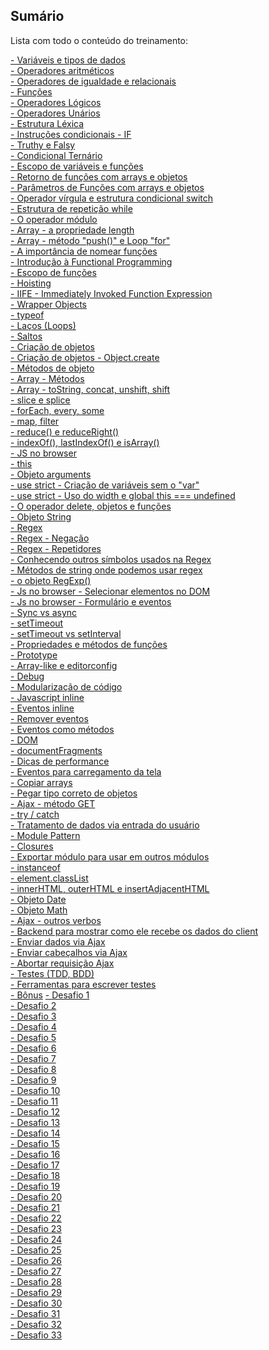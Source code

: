 ## Sumário

Lista com todo o conteúdo do treinamento:

[- Variáveis e tipos de dados](https://github.com/ricardochagas/JavaScript/wiki/Vari%C3%A1veis-e-tipos-de-dados)<br>
[- Operadores aritméticos](https://github.com/ricardochagas/JavaScript/wiki/Operadores-aritm%C3%A9ticos)<br>
[- Operadores de igualdade e relacionais]()<br>
[- Funções]()<br>
[- Operadores Lógicos]()<br>
[- Operadores Unários]()<br>
[- Estrutura Léxica]()<br>
[- Instruções condicionais - IF]()<br>
[- Truthy e Falsy]()<br>
[- Condicional Ternário]()<br>
[- Escopo de variáveis e funções]()<br>
[- Retorno de funções com arrays e objetos]()<br>
[- Parâmetros de Funções com arrays e objetos]()<br>
[- Operador vírgula e estrutura condicional switch]()<br>
[- Estrutura de repetição while]()<br>
[- O operador módulo]()<br>
[- Array - a propriedade length]()<br>
[- Array - método "push()" e Loop "for"]()<br>
[- A importância de nomear funções]()<br>
[- Introdução à Functional Programming]()<br>
[- Escopo de funções]()<br>
[- Hoisting]()<br>
[- IIFE - Immediately Invoked Function Expression]()<br>
[- Wrapper Objects]()<br>
[- typeof]()<br>
[- Laços (Loops)]()<br>
[- Saltos]()<br>
[- Criação de objetos]()<br>
[- Criação de objetos - Object.create]()<br>
[- Métodos de objeto]()<br>
[- Array - Métodos]()<br>
[- Array - toString, concat, unshift, shift]()<br>
[- slice e splice]()<br>
[- forEach, every, some]()<br>
[- map, filter]()<br>
[- reduce() e reduceRight()]()<br>
[- indexOf(), lastIndexOf() e isArray()]()<br>
[- JS no browser]()<br>
[- this]()<br>
[- Objeto arguments]()<br>
[- use strict - Criação de variáveis sem o "var"]()<br>
[- use strict - Uso do width e global this === undefined]()<br>
[- O operador delete, objetos e funções]()<br>
[- Objeto String]()<br>
[- Regex]()<br>
[- Regex - Negação]()<br>
[- Regex - Repetidores]()<br>
[- Conhecendo outros símbolos usados na Regex]()<br>
[- Métodos de string onde podemos usar regex]()<br>
[- o objeto RegExp()]()<br>
[- Js no browser - Selecionar elementos no DOM]()<br>
[- Js no browser - Formulário e eventos]()<br>
[- Sync vs async]()<br>
[- setTimeout]()<br>
[- setTimeout vs setInterval]()<br>
[- Propriedades e métodos de funções]()<br>
[- Prototype]()<br>
[- Array-like e editorconfig]()<br>
[- Debug]()<br>
[- Modularização de código]()<br>
[- Javascript inline]()<br>
[- Eventos inline]()<br>
[- Remover eventos]()<br>
[- Eventos como métodos]()<br>
[- DOM]()<br>
[- documentFragments]()<br>
[- Dicas de performance]()<br>
[- Eventos para carregamento da tela]()<br>
[- Copiar arrays]()<br>
[- Pegar tipo correto de objetos]()<br>
[- Ajax - método GET]()<br>
[- try / catch ]()<br>
[- Tratamento de dados via entrada do usuário]()<br>
[- Module Pattern]()<br>
[- Closures]()<br>
[- Exportar módulo para usar em outros módulos]()<br>
[- instanceof]()<br>
[- element.classList]()<br>
[- innerHTML, outerHTML e insertAdjacentHTML]()<br>
[- Objeto Date]()<br>
[- Objeto Math]()<br>
[- Ajax - outros verbos]()<br>
[- Backend para mostrar como ele recebe os dados do client]()<br>
[- Enviar dados via Ajax]()<br>
[- Enviar cabeçalhos via Ajax]()<br>
[- Abortar requisição Ajax]()<br>
[- Testes (TDD, BDD)]()<br>
[- Ferramentas para escrever testes]()<br>
[- Bônus]()
[- Desafio 1](https://github.com/ricardochagas/JavaScript/tree/master/desafio-01)<br>
[- Desafio 2](https://github.com/ricardochagas/JavaScript/tree/master/desafio-02)<br>
[- Desafio 3](https://github.com/ricardochagas/JavaScript/tree/master/desafio-03)<br>
[- Desafio 4](https://github.com/ricardochagas/JavaScript/tree/master/desafio-04)<br>
[- Desafio 5](https://github.com/ricardochagas/JavaScript/tree/master/desafio-05)<br>
[- Desafio 6](https://github.com/ricardochagas/JavaScript/tree/master/desafio-06)<br>
[- Desafio 7](https://github.com/ricardochagas/JavaScript/tree/master/desafio-07)<br>
[- Desafio 8](https://github.com/ricardochagas/JavaScript/tree/master/desafio-08)<br>
[- Desafio 9](https://github.com/ricardochagas/JavaScript/tree/master/desafio-09)<br>
[- Desafio 10](https://github.com/ricardochagas/JavaScript/tree/master/desafio-10)<br>
[- Desafio 11](https://github.com/ricardochagas/JavaScript/tree/master/desafio-11)<br>
[- Desafio 12](https://github.com/ricardochagas/JavaScript/tree/master/desafio-12)<br>
[- Desafio 13](https://github.com/ricardochagas/JavaScript/tree/master/desafio-13)<br>
[- Desafio 14](https://github.com/ricardochagas/JavaScript/tree/master/desafio-14)<br>
[- Desafio 15](https://github.com/ricardochagas/JavaScript/tree/master/desafio-15)<br>
[- Desafio 16](https://github.com/ricardochagas/JavaScript/tree/master/desafio-16)<br>
[- Desafio 17](https://github.com/ricardochagas/JavaScript/tree/master/desafio-17)<br>
[- Desafio 18](https://github.com/ricardochagas/JavaScript/tree/master/desafio-18)<br>
[- Desafio 19](https://github.com/ricardochagas/JavaScript/tree/master/desafio-19)<br>
[- Desafio 20](https://github.com/ricardochagas/JavaScript/tree/master/desafio-20)<br>
[- Desafio 21](https://github.com/ricardochagas/JavaScript/tree/master/desafio-21)<br>
[- Desafio 22](https://github.com/ricardochagas/JavaScript/tree/master/desafio-22)<br>
[- Desafio 23](https://github.com/ricardochagas/JavaScript/tree/master/desafio-23)<br>
[- Desafio 24](https://github.com/ricardochagas/JavaScript/tree/master/desafio-24)<br>
[- Desafio 25](https://github.com/ricardochagas/JavaScript/tree/master/desafio-25)<br>
[- Desafio 26](https://github.com/ricardochagas/JavaScript/tree/master/desafio-26)<br>
[- Desafio 27](https://github.com/ricardochagas/JavaScript/tree/master/desafio-27)<br>
[- Desafio 28](https://github.com/ricardochagas/JavaScript/tree/master/desafio-28)<br>
[- Desafio 29](https://github.com/ricardochagas/JavaScript/tree/master/desafio-29)<br>
[- Desafio 30](https://github.com/ricardochagas/JavaScript/tree/master/desafio-30)<br>
[- Desafio 31](https://github.com/ricardochagas/JavaScript/tree/master/desafio-31)<br>
[- Desafio 32](https://github.com/ricardochagas/JavaScript/tree/master/desafio-32)<br>
[- Desafio 33](https://github.com/ricardochagas/JavaScript/tree/master/desafio-33)